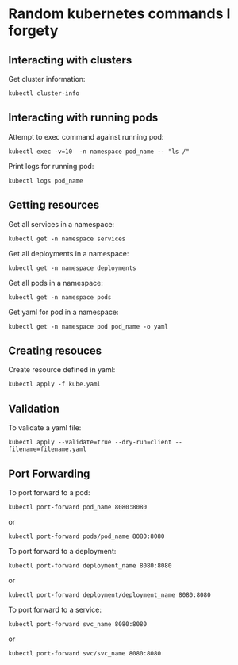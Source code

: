 # Random kubernetes commands I forgety

##  Interacting with clusters

Get cluster information:
```
kubectl cluster-info
```

## Interacting with running pods

Attempt to exec command against running pod:
```
kubectl exec -v=10  -n namespace pod_name -- "ls /"
```

Print logs for running pod:
```
kubectl logs pod_name    
```

## Getting resources

Get all services in a namespace:
```
kubectl get -n namespace services
```

Get all deployments in a namespace:
```
kubectl get -n namespace deployments
```

Get all pods in a namespace:
```
kubectl get -n namespace pods
```

Get yaml for pod in a namespace:
```
kubectl get -n namespace pod pod_name -o yaml
```

## Creating resouces

Create resource defined in yaml:
```
kubectl apply -f kube.yaml
```

## Validation

To validate a yaml file:
```
kubectl apply --validate=true --dry-run=client --filename=filename.yaml
```

## Port Forwarding

To port forward to a pod:
```
kubectl port-forward pod_name 8080:8080
```
or
```
kubectl port-forward pods/pod_name 8080:8080
```

To port forward to a deployment:
```
kubectl port-forward deployment_name 8080:8080
```
or
```
kubectl port-forward deployment/deployment_name 8080:8080
```


To port forward to a service:
```
kubectl port-forward svc_name 8080:8080
```
or
```
kubectl port-forward svc/svc_name 8080:8080
```




